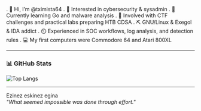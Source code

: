 . 👋 Hi, I’m @tximista64
. 👀 Interested in cybersecurity & sysadmin
. 🌱 Currently learning Go and malware analysis
. 💞️ Involved with CTF challenges and practical labs preparing HTB CDSA
. ⛏️ GNU/Linux & Exegol & IDA addict
. ⏲️ Experienced in SOC workflows, log analysis, and detection rules
. 💻 My first computers were Commodore 64 and Atari 800XL

---

### 📊 GitHub Stats

![Top Langs](https://github-readme-stats.vercel.app/api/top-langs/?username=tximista64&layout=compact&theme=radical)

---

Ezinez eskinez egina  
*"What seemed impossible was done through effort."*
